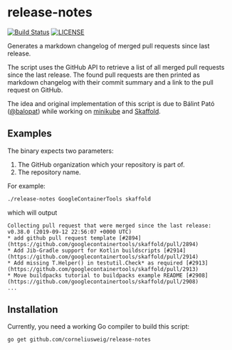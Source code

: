 # release-notes
[![Build Status](https://travis-ci.com/corneliusweig/release-notes.svg?branch=master)](https://travis-ci.com/corneliusweig/release-notes)
[![LICENSE](https://img.shields.io/github/license/corneliusweig/release-notes.svg)](https://github.com/corneliusweig/release-notes/blob/master/LICENSE)
<!--
[![Code Coverage](https://codecov.io/gh/corneliusweig/release-notes/branch/master/graph/badge.svg)](https://codecov.io/gh/corneliusweig/release-notes)
[![Go Report Card](https://goreportcard.com/badge/corneliusweig/release-notes)](https://goreportcard.com/report/corneliusweig/release-notes)
[![Releases](https://img.shields.io/github/release-pre/corneliusweig/release-notes.svg)](https://github.com/corneliusweig/release-notes/releases)
-->

Generates a markdown changelog of merged pull requests since last release.

The script uses the GitHub API to retrieve a list of all merged pull
requests since the last release. The found pull requests are then
printed as markdown changelog with their commit summary and a link
to the pull request on GitHub.  

The idea and original implementation of this script is due to Bálint Pató
([@balopat](https://github.com/balopat)) while working on
[minikube](https://github.com/kubernetes/minikube) and
[Skaffold](https://github.com/GoogleContainerTools/skaffold).

## Examples

The binary expects two parameters:

1. The GitHub organization which your repository is part of.
2. The repository name.

For example:
```sh
./release-notes GoogleContainerTools skaffold
```

which will output
```text
Collecting pull request that were merged since the last release: v0.38.0 (2019-09-12 22:56:07 +0000 UTC)
* add github pull request template [#2894](https://github.com/googlecontainertools/skaffold/pull/2894)
* Add Jib-Gradle support for Kotlin buildscripts [#2914](https://github.com/googlecontainertools/skaffold/pull/2914)
* Add missing T.Helper() in testutil.Check* as required [#2913](https://github.com/googlecontainertools/skaffold/pull/2913)
* Move buildpacks tutorial to buildpacks example README [#2908](https://github.com/googlecontainertools/skaffold/pull/2908)
...
```

## Installation

Currently, you need a working Go compiler to build this script:

```sh
go get github.com/corneliusweig/release-notes
```
